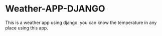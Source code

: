 # Weather-APP-DJANGO

This is a weather app using django.
you can know the temperature in any place using this app.
